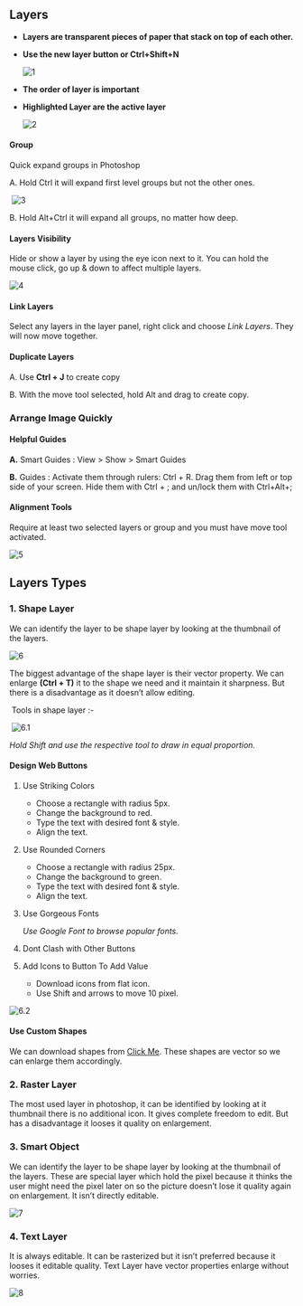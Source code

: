 ## Layers

- **Layers are transparent pieces of paper that stack on top of each other.**

- **Use the new layer button or Ctrl+Shift+N**

  ![1](1.png)

- **The order of layer is important**

- **Highlighted Layer are the active layer**

  ![2](2.png)

#### Group

Quick expand groups in Photoshop

A. Hold Ctrl it will expand first level groups but not the other ones.

​	![3](3.png)

B. Hold Alt+Ctrl it will expand all groups, no matter how deep.

#### Layers Visibility

Hide or show a layer by using the eye icon next to it. You can hold the mouse click, go up & down to affect multiple layers.

![4](4.png)

#### Link Layers

Select any layers in the layer panel, right click and choose *Link Layers*. They will now move together.

#### Duplicate Layers

A. Use **Ctrl + J** to create copy

B. With the move tool selected, hold Alt and drag to create copy.

### Arrange Image Quickly

#### Helpful Guides

**A.** Smart Guides : View > Show > Smart Guides

**B.** Guides : Activate them through rulers: Ctrl + R. Drag them from left or top side of your screen. Hide them with Ctrl + ; and un/lock them with Ctrl+Alt+;

#### Alignment Tools

Require at least two selected layers or group and you must have move tool activated.

![5](5.png)

## Layers Types

### 1. Shape Layer

We can identify the layer to be shape layer by looking at the thumbnail of the layers.

![6](6.png)

The biggest advantage of the shape layer is their vector property. We can enlarge **(Ctrl + T)** it to the shape we need and it maintain it sharpness. But there is a disadvantage as it doesn’t allow editing.

​	Tools in shape layer :- 

​	![6.1](6.1.png)

*Hold Shift and use the respective tool to draw in equal proportion.*

#### Design Web Buttons

1. Use Striking Colors

   - Choose a rectangle with radius 5px.
   - Change the background to red.
   - Type the text with desired font & style.
   - Align the text.

2. Use Rounded Corners

   - Choose a rectangle with radius 25px.
   - Change the background to green.
   - Type the text with desired font & style.
   - Align the text.

3. Use Gorgeous Fonts

   *Use Google Font to browse popular fonts.*

4. Dont Clash with Other Buttons

5. Add Icons to Button To Add Value

   - Download icons from flat icon.
   - Use Shift and arrows to move 10 pixel.

![6.2](6.2.png)

#### Use Custom Shapes

We can download shapes from [Click Me](http://www.shapes4free.com/). These shapes are vector so we can enlarge them accordingly.

### 2. Raster Layer

The most used layer in photoshop, it can be identified by looking at it thumbnail there is no additional icon.  It gives complete freedom to edit. But has a disadvantage it looses it quality on enlargement. 

### 3. Smart Object 

We can identify the layer to be shape layer by looking at the thumbnail of the layers. These are special layer which hold the pixel because it thinks the user might need the pixel later on so the picture doesn’t lose it quality again on enlargement. It isn’t directly editable. 

![7](7.png)

### 4. Text Layer

It is always editable. It can be rasterized but it isn’t preferred because it looses it editable quality. Text Layer have vector properties enlarge without worries.

![8](8.png)

